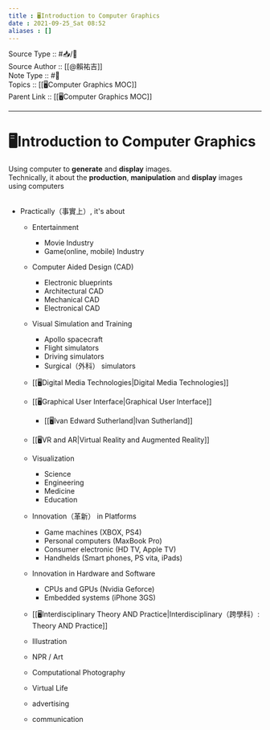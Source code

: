 ```yaml
---
title : 🖥️Introduction to Computer Graphics
date : 2021-09-25_Sat 08:52
aliases : []
---
```

Source Type :: #📥/📄 <br>
Source Author :: [[@賴祐吉]]<br>
Note Type :: #📝 <br>
Topics :: [[🖥️Computer Graphics MOC]]<br>
Parent Link :: [[🖥️Computer Graphics MOC]]<br>

---
# 🖥️Introduction to Computer Graphics

Using computer to **generate** and **display** images. <br>
Technically, it about the **production**, **manipulation** and **display** images using computers <br><br>
+ Practically（事實上）, it's about
	- Entertainment
		+ Movie Industry
		+ Game(online, mobile) Industry

	- Computer Aided Design (CAD)
		+ Electronic blueprints
		+ Architectural CAD
		+ Mechanical CAD
		+ Electronical CAD

	- Visual Simulation and Training
		+ Apollo spacecraft
		+ Flight simulators
		+ Driving simulators
		+ Surgical（外科） simulators

	- [[🖥️Digital Media Technologies|Digital Media Technologies]]
	- [[🖥️Graphical User Interface|Graphical User Interface]]
		- [[🖥️Ivan Edward Sutherland|Ivan Sutherland]]
	- [[🖥️VR and AR|Virtual Reality and Augmented Reality]]

	- Visualization
		+ Science
		+ Engineering
		+ Medicine
		+ Education

	- Innovation（革新） in Platforms
		+ Game machines (XBOX, PS4)
		+ Personal computers (MaxBook Pro)
		+ Consumer electronic (HD TV, Apple TV)
		+ Handhelds (Smart phones, PS vita, iPads)

	- Innovation in Hardware and Software
		+ CPUs and GPUs (Nvidia Geforce)
		+ Embedded systems (iPhone 3GS)

	- [[🖥️Interdisciplinary Theory AND Practice|Interdisciplinary（跨學科）: Theory AND Practice]]
	- Illustration
	- NPR / Art
	- Computational Photography
	- Virtual Life
	- advertising
	- communication